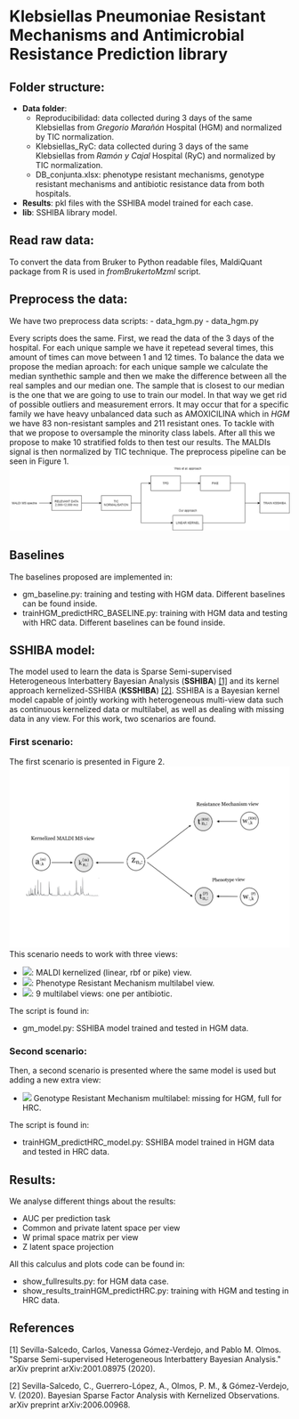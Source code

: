 # Klebsiellas Pneumoniae Resistant Mechanisms and Antimicrobial Resistance Prediction library

## Folder structure:

- **Data folder**:
    - Reproducibilidad: data collected during 3 days of the same Klebsiellas from _Gregorio Marañón_ Hospital (HGM) and normalized by TIC normalization.
    - Klebsiellas_RyC: data collected during 3 days of the same Klebsiellas from _Ramón y Cajal_ Hospital (RyC) and normalized by TIC normalization.
    - DB_conjunta.xlsx: phenotype resistant mechanisms, genotype resistant mechanisms and antibiotic resistance data from both hospitals.
- **Results**: pkl files with the SSHIBA model trained for each case.
- **lib**: SSHIBA library model.

## Read raw data:
To convert the data from Bruker to Python readable files, MaldiQuant package from R is used in _fromBrukertoMzml_ script.

## Preprocess the data:
We have two preprocess data scripts:
    - data_hgm.py
    - data_hgm.py

Every scripts does the same. First, we read the data of the 3 days of the hospital. For each unique sample we have it repetead several times, this amount of times can move between 1 and 12 times. To balance the data we propose the median aproach: for each unique sample we calculate the median synthethic sample and then we make the difference between all the real samples and our median one. The sample that is closest to our median is the one that we are going to use to train our model. In that way we get rid of possible outliers and measurement errors. It may occur that for a specific family we have heavy unbalanced data such as AMOXICILINA which in _HGM_ we have 83 non-resistant samples and 211 resistant ones. To tackle with that we propose to oversample the minority class labels. After all this we propose to make 10 stratified folds to then test our results. The MALDIs signal is then normalized by TIC technique. The preprocess pipeline can be seen in Figure 1.
![alt text](images_readme/preprocess.png)


## Baselines
The baselines proposed are implemented in:
- gm_baseline.py: training and testing with HGM data. Different baselines can be found inside.
- trainHGM_predictHRC_BASELINE.py: training with HGM data and testing with HRC data. Different baselines can be found inside.

## SSHIBA model:
The model used to learn the data is Sparse Semi-supervised Heterogeneous Interbattery Bayesian Analysis (**SSHIBA**) [[1]](#1) and its kernel approach kernelized-SSHIBA (**KSSHIBA**) [[2]](#2). SSHIBA is a Bayesian kernel model capable of jointly working with heterogeneous multi-view data such as continuous kernelized data or multilabel, as well as dealing with missing data in any view. For this work, two scenarios are found.

### First scenario:
 The first scenario is presented in Figure 2.
![alt text](images_readme/MODEL.jpeg)
This scenario needs to work with three views:
* <img src="https://render.githubusercontent.com/render/math?math=k_{n,:}^{m}">: MALDI kernelized (linear, rbf or pike) view.
* <img src="https://render.githubusercontent.com/render/math?math=t_{n,:}^{RM}">: Phenotype Resistant Mechanism multilabel view.
* <img src="https://render.githubusercontent.com/render/math?math=t_{n,:}^{P}">: 9 multilabel views: one per antibiotic.

The script is found in:
* gm_model.py: SSHIBA model trained and tested in HGM data.

### Second scenario:

Then, a second scenario is presented where the same model is used but adding a new extra view:
* <img src="https://render.githubusercontent.com/render/math?math=t_{n,:}^{GRM}"> Genotype Resistant Mechanism multilabel: missing for HGM, full for HRC.

The script is found in:
* trainHGM_predictHRC_model.py: SSHIBA model trained in HGM data and tested in HRC data.


## Results:
We analyse different things about the results:
- AUC per prediction task
- Common and private latent space per view
- W primal space matrix per view
- Z latent space projection

All this calculus and plots code can be found in:
* show_fullresults.py: for HGM data case.
* show_results_trainHGM_predictHRC.py: training with HGM and testing in HRC data.

## References
<a id="1">[1]</a>
Sevilla-Salcedo, Carlos, Vanessa Gómez-Verdejo, and Pablo M. Olmos. 
"Sparse Semi-supervised Heterogeneous Interbattery Bayesian Analysis." 
arXiv preprint arXiv:2001.08975 (2020).

<a id="2">[2]</a>
Sevilla-Salcedo, C., Guerrero-López, A., Olmos, P. M., & Gómez-Verdejo, V. (2020). 
Bayesian Sparse Factor Analysis with Kernelized Observations. 
arXiv preprint arXiv:2006.00968.


